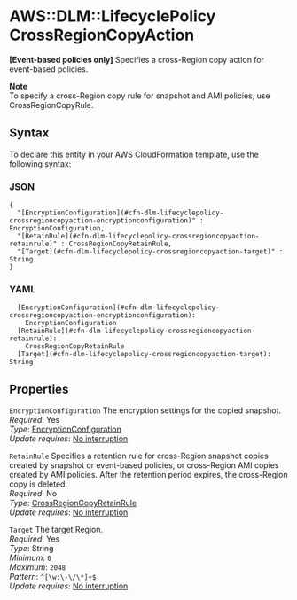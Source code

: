 # AWS::DLM::LifecyclePolicy CrossRegionCopyAction<a name="aws-properties-dlm-lifecyclepolicy-crossregioncopyaction"></a>

**\[Event\-based policies only\]** Specifies a cross\-Region copy action for event\-based policies\.

**Note**  
To specify a cross\-Region copy rule for snapshot and AMI policies, use CrossRegionCopyRule\.

## Syntax<a name="aws-properties-dlm-lifecyclepolicy-crossregioncopyaction-syntax"></a>

To declare this entity in your AWS CloudFormation template, use the following syntax:

### JSON<a name="aws-properties-dlm-lifecyclepolicy-crossregioncopyaction-syntax.json"></a>

```
{
  "[EncryptionConfiguration](#cfn-dlm-lifecyclepolicy-crossregioncopyaction-encryptionconfiguration)" : EncryptionConfiguration,
  "[RetainRule](#cfn-dlm-lifecyclepolicy-crossregioncopyaction-retainrule)" : CrossRegionCopyRetainRule,
  "[Target](#cfn-dlm-lifecyclepolicy-crossregioncopyaction-target)" : String
}
```

### YAML<a name="aws-properties-dlm-lifecyclepolicy-crossregioncopyaction-syntax.yaml"></a>

```
  [EncryptionConfiguration](#cfn-dlm-lifecyclepolicy-crossregioncopyaction-encryptionconfiguration):
    EncryptionConfiguration
  [RetainRule](#cfn-dlm-lifecyclepolicy-crossregioncopyaction-retainrule):
    CrossRegionCopyRetainRule
  [Target](#cfn-dlm-lifecyclepolicy-crossregioncopyaction-target): String
```

## Properties<a name="aws-properties-dlm-lifecyclepolicy-crossregioncopyaction-properties"></a>

`EncryptionConfiguration` <a name="cfn-dlm-lifecyclepolicy-crossregioncopyaction-encryptionconfiguration"></a>
The encryption settings for the copied snapshot\.  
_Required_: Yes  
_Type_: [EncryptionConfiguration](aws-properties-dlm-lifecyclepolicy-encryptionconfiguration.md)  
_Update requires_: [No interruption](https://docs.aws.amazon.com/AWSCloudFormation/latest/UserGuide/using-cfn-updating-stacks-update-behaviors.html#update-no-interrupt)

`RetainRule` <a name="cfn-dlm-lifecyclepolicy-crossregioncopyaction-retainrule"></a>
Specifies a retention rule for cross\-Region snapshot copies created by snapshot or event\-based policies, or cross\-Region AMI copies created by AMI policies\. After the retention period expires, the cross\-Region copy is deleted\.  
_Required_: No  
_Type_: [CrossRegionCopyRetainRule](aws-properties-dlm-lifecyclepolicy-crossregioncopyretainrule.md)  
_Update requires_: [No interruption](https://docs.aws.amazon.com/AWSCloudFormation/latest/UserGuide/using-cfn-updating-stacks-update-behaviors.html#update-no-interrupt)

`Target` <a name="cfn-dlm-lifecyclepolicy-crossregioncopyaction-target"></a>
The target Region\.  
_Required_: Yes  
_Type_: String  
_Minimum_: `0`  
_Maximum_: `2048`  
_Pattern_: `^[\w:\-\/\*]+$`  
_Update requires_: [No interruption](https://docs.aws.amazon.com/AWSCloudFormation/latest/UserGuide/using-cfn-updating-stacks-update-behaviors.html#update-no-interrupt)
